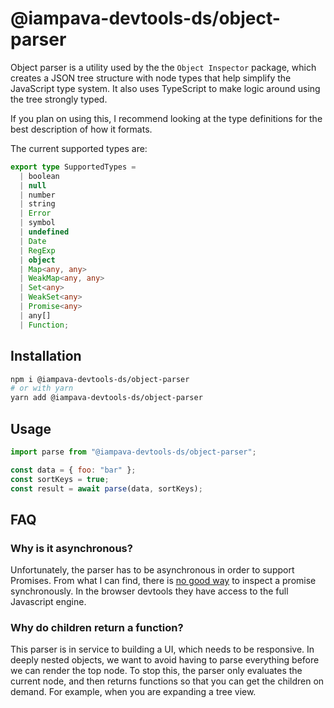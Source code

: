 # @iampava-devtools-ds/object-parser

Object parser is a utility used by the the `Object Inspector` package, which creates a JSON tree structure with node types that help simplify the JavaScript type system. It also uses TypeScript to make logic around using the tree strongly typed.

If you plan on using this, I recommend looking at the type definitions for the best description of how it formats.

The current supported types are:

```ts
export type SupportedTypes =
  | boolean
  | null
  | number
  | string
  | Error
  | symbol
  | undefined
  | Date
  | RegExp
  | object
  | Map<any, any>
  | WeakMap<any, any>
  | Set<any>
  | WeakSet<any>
  | Promise<any>
  | any[]
  | Function;
```

## Installation

```sh
npm i @iampava-devtools-ds/object-parser
# or with yarn
yarn add @iampava-devtools-ds/object-parser
```

## Usage

```js
import parse from "@iampava-devtools-ds/object-parser";

const data = { foo: "bar" };
const sortKeys = true;
const result = await parse(data, sortKeys);
```

## FAQ

### Why is it asynchronous?

Unfortunately, the parser has to be asynchronous in order to support Promises. From what I can find, there is [no good way](https://stackoverflow.com/questions/30564053/how-can-i-synchronously-determine-a-javascript-promises-state) to inspect a promise synchronously. In the browser devtools they have access to the full Javascript engine.

### Why do children return a function?

This parser is in service to building a UI, which needs to be responsive. In deeply nested objects, we want to avoid having to parse everything before we can render the top node. To stop this, the parser only evaluates the current node, and then returns functions so that you can get the children on demand. For example, when you are expanding a tree view.
